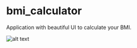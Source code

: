 # bmi_calculator

Application with beautiful UI to calculate your BMI.


![alt text](https://github.com/ahmedawwan/bmi-calculator/blob/master/assets/images/mock_up.png?raw=true)
